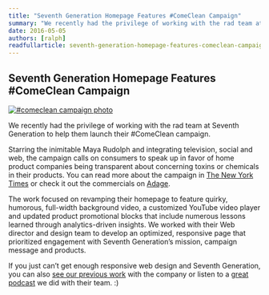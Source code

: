 ```yaml
---
title: "Seventh Generation Homepage Features #ComeClean Campaign"
summary: "We recently had the privilege of working with the rad team at Seventh Generation to help them launch their #ComeClean campaign."
date: 2016-05-05
authors: [ralph]
readfullarticle: seventh-generation-homepage-features-comeclean-campaign
---
```


## Seventh Generation Homepage Features #ComeClean Campaign

<a href="http://seventhgeneration.com/"><img src="/assets/img/blog/comeclean-post.jpg" alt="#comeclean campaign photo" class="center-element border-all"></a>

We recently had the privilege of working with the rad team at Seventh Generation to help them launch their #ComeClean campaign.

Starring the inimitable Maya Rudolph and integrating television, social and web, the campaign calls on consumers to speak up in favor of home product companies being transparent about concerning toxins or chemicals in their products. You can read more about the campaign in [The New York Times](http://www.nytimes.com/2016/04/18/business/media/seventh-generation-taps-maya-rudolph-for-its-biggest-campaign-yet.html?_r=0) or check it out the commercials on [Adage](http://adage.com/article/media/maya-rudolph-real-seventh-generation-s-spot/303504/).

The work focused on revamping their homepage to feature quirky, humorous, full-width background video, a customized YouTube video player and updated product promotional blocks that include numerous lessons learned through analytics-driven insights. We worked with their Web director and design team to develop an optimized, responsive page that prioritized engagement with Seventh Generation’s mission, campaign message and products.

If you just can’t get enough responsive web design and Seventh Generation, you can also [see our previous work](https://colab.coop/blog/site-launched-seventh-generation-optimization/) with the company or listen to a [great podcast](http://responsivewebdesign.com/podcast/seventh-generation/) we did with their team. :)
